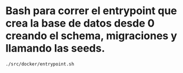 # Bash para correr el entrypoint que crea la base de datos desde 0 creando el schema, migraciones y llamando las seeds.
 `./src/docker/entrypoint.sh`